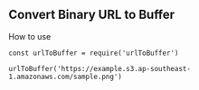 ## Convert Binary URL to Buffer

How to use
```
const urlToBuffer = require('urlToBuffer')

urlToBuffer('https://example.s3.ap-southeast-1.amazonaws.com/sample.png')
```
